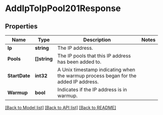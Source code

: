 # AddIpToIpPool201Response

## Properties

Name | Type | Description | Notes
------------ | ------------- | ------------- | -------------
**Ip** | **string** | The IP address. |
**Pools** | **[]string** | The IP pools that this IP address has been added to. |
**StartDate** | **int32** | A Unix timestamp indicating when the warmup process began for the added IP address. |
**Warmup** | **bool** | Indicates if the IP address is in warmup. |

[[Back to Model list]](../README.md#documentation-for-models) [[Back to API list]](../README.md#documentation-for-api-endpoints) [[Back to README]](../README.md)


